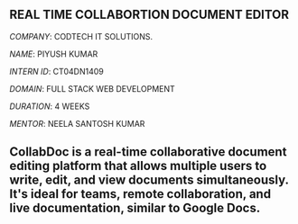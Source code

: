 ## REAL TIME COLLABORTION  DOCUMENT EDITOR

*COMPANY*: CODTECH IT SOLUTIONS.

*NAME*: PIYUSH KUMAR

*INTERN ID*: CT04DN1409

*DOMAIN*: FULL STACK WEB DEVELOPMENT

*DURATION*: 4 WEEKS

*MENTOR*: NEELA SANTOSH KUMAR

## CollabDoc is a real-time collaborative document editing platform that allows multiple users to write, edit, and view documents simultaneously. It's ideal for teams, remote collaboration, and live documentation, similar to Google Docs.

